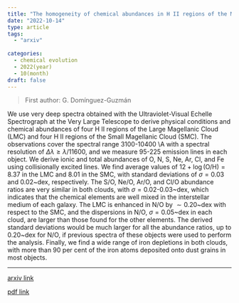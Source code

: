 ```yaml
---
title: "The homogeneity of chemical abundances in H II regions of the Magellanic Clouds"
date: "2022-10-14"
type: article
tags:
  - "arxiv"
  
categories:
  - chemical evolution
  - 2022(year)
  - 10(month)
draft: false
---
```

> First author: G. Domínguez-Guzmán

 We use very deep spectra obtained with the Ultraviolet-Visual Echelle
Spectrograph at the Very Large Telescope to derive physical conditions and
chemical abundances of four H II regions of the Large Magellanic Cloud (LMC)
and four H II regions of the Small Magellanic Cloud (SMC). The observations
cover the spectral range 3100-10400 \A with a spectral resolution of
$\Delta\lambda\ge\lambda/11600$, and we measure 95-225 emission lines in each
object. We derive ionic and total abundances of O, N, S, Ne, Ar, Cl, and Fe
using collisionally excited lines. We find average values of
$12+\log(\mbox{O/H})=8.37$ in the LMC and $8.01$ in the SMC, with standard
deviations of $\sigma=0.03$ and 0.02~dex, respectively. The S/O, Ne/O, Ar/O,
and Cl/O abundance ratios are very similar in both clouds, with
$\sigma=0.02$-0.03~dex, which indicates that the chemical elements are well
mixed in the interstellar medium of each galaxy. The LMC is enhanced in N/O by
$\sim0.20$~dex with respect to the SMC, and the dispersions in N/O,
$\sigma=0.05$~dex in each cloud, are larger than those found for the other
elements. The derived standard deviations would be much larger for all the
abundance ratios, up to 0.20~dex for N/O, if previous spectra of these objects
were used to perform the analysis. Finally, we find a wide range of iron
depletions in both clouds, with more than 90 per cent of the iron atoms
deposited onto dust grains in most objects.

---
[arxiv link](http://arxiv.org/abs/2210.07460v1)

[pdf link](http://arxiv.org/pdf/2210.07460v1)